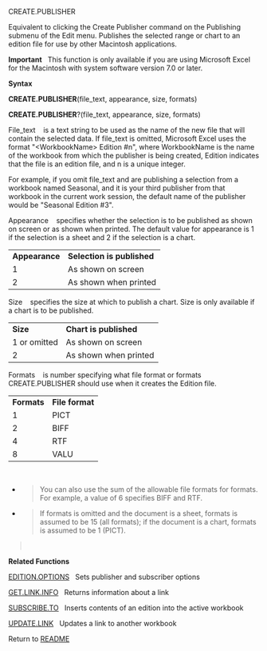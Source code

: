 CREATE.PUBLISHER

Equivalent to clicking the Create Publisher command on the Publishing
submenu of the Edit menu. Publishes the selected range or chart to an
edition file for use by other Macintosh applications.

**Important**   This function is only available if you are using
Microsoft Excel for the Macintosh with system software version 7.0 or
later.

**Syntax**

**CREATE.PUBLISHER**(file\_text, appearance, size, formats)

**CREATE.PUBLISHER**?(file\_text, appearance, size, formats)

File\_text    is a text string to be used as the name of the new file
that will contain the selected data. If file\_text is omitted, Microsoft
Excel uses the format "\<WorkbookName\> Edition \#n", where WorkbookName
is the name of the workbook from which the publisher is being created,
Edition indicates that the file is an edition file, and n is a unique
integer.

For example, if you omit file\_text and are publishing a selection from
a workbook named Seasonal, and it is your third publisher from that
workbook in the current work session, the default name of the publisher
would be "Seasonal Edition \#3".

Appearance    specifies whether the selection is to be published as
shown on screen or as shown when printed. The default value for
appearance is 1 if the selection is a sheet and 2 if the selection is a
chart.

|                |                            |
| -------------- | -------------------------- |
| **Appearance** | **Selection is published** |
| 1              | As shown on screen         |
| 2              | As shown when printed      |

Size    specifies the size at which to publish a chart. Size is only
available if a chart is to be published.

|              |                        |
| ------------ | ---------------------- |
| **Size**     | **Chart is published** |
| 1 or omitted | As shown on screen     |
| 2            | As shown when printed  |

Formats    is number specifying what file format or formats
CREATE.PUBLISHER should use when it creates the Edition file.

|             |                 |
| ----------- | --------------- |
| **Formats** | **File format** |
| 1           | PICT            |
| 2           | BIFF            |
| 4           | RTF             |
| 8           | VALU            |

 

  - > You can also use the sum of the allowable file formats for
    > formats. For example, a value of 6 specifies BIFF and RTF.

  - > If formats is omitted and the document is a sheet, formats is
    > assumed to be 15 (all formats); if the document is a chart,
    > formats is assumed to be 1 (PICT).

>  

**Related Functions**

[EDITION.OPTIONS](EDITION.OPTIONS.md)   Sets publisher and subscriber options

[GET.LINK.INFO](GET.LINK.INFO.md)   Returns information about a link

[SUBSCRIBE.TO](SUBSCRIBE.TO.md)   Inserts contents of an edition into the active workbook

[UPDATE.LINK](UPDATE.LINK.md)   Updates a link to another workbook



Return to [README](README.md)

